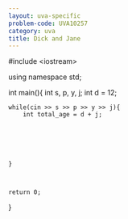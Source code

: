 ```yaml
---
layout: uva-specific
problem-code: UVA10257
category: uva
title: Dick and Jane
---
```



#include &lt;iostream&gt;

using namespace std;

int main(){
	int s, p, y, j;
	int d = 12;

	while(cin >> s >> p >> y >> j){
		int total_age = d + j;
		





	}



	return 0; 
}
